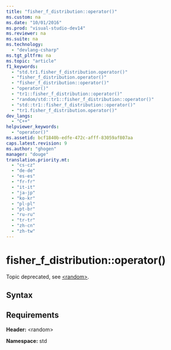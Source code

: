 ```yaml
---
title: "fisher_f_distribution::operator()"
ms.custom: na
ms.date: "10/01/2016"
ms.prod: "visual-studio-dev14"
ms.reviewer: na
ms.suite: na
ms.technology: 
  - "devlang-csharp"
ms.tgt_pltfrm: na
ms.topic: "article"
f1_keywords: 
  - "std.tr1.fisher_f_distribution.operator()"
  - "fisher_f_distribution.operator()"
  - "fisher_f_distribution::operator()"
  - "operator()"
  - "tr1::fisher_f_distribution::operator()"
  - "random/std::tr1::fisher_f_distribution::operator()"
  - "std::tr1::fisher_f_distribution::operator()"
  - "tr1.fisher_f_distribution.operator()"
dev_langs: 
  - "C++"
helpviewer_keywords: 
  - "operator()"
ms.assetid: bcf1840b-edfe-472c-afff-83059af807aa
caps.latest.revision: 9
ms.author: "ghogen"
manager: "douge"
translation.priority.mt: 
  - "cs-cz"
  - "de-de"
  - "es-es"
  - "fr-fr"
  - "it-it"
  - "ja-jp"
  - "ko-kr"
  - "pl-pl"
  - "pt-br"
  - "ru-ru"
  - "tr-tr"
  - "zh-cn"
  - "zh-tw"
---
```

# fisher_f_distribution::operator()
Topic deprecated, see [\<random>](../Topic/%3Crandom%3E.md).  
  
## Syntax  
  
## Requirements  
 **Header:** \<random>  
  
 **Namespace:** std